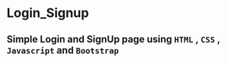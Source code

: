 # Login_Signup

## Simple Login and SignUp page using `HTML` , `CSS` , `Javascript` and `Bootstrap`
